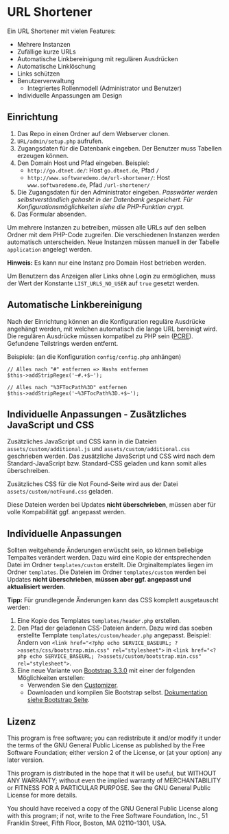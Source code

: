 URL Shortener
=============

Ein URL Shortener mit vielen Features:

- Mehrere Instanzen
- Zufällige kurze URLs
- Automatische Linkbereinigung mit regulären Ausdrücken
- Automatische Linklöschung
- Links schützen
- Benutzerverwaltung
	- Integriertes Rollenmodell (Administrator und Benutzer)
- Individuelle Anpassungen am Design

Einrichtung
-----------

1. Das Repo in einen Ordner auf dem Webserver clonen.
2. `URL/admin/setup.php` aufrufen.
3. Zugangsdaten für die Datenbank eingeben. Der Benutzer muss Tabellen erzeugen können.
4. Den Domain Host und Pfad eingeben. Beispiel:
	- `http://go.dtnet.de/`: Host `go.dtnet.de`, Pfad `/`
	- `http://www.softwaredemo.de/url-shortener/`: Host `www.softwaredemo.de`, Pfad `/url-shortener/`
5. Die Zugangsdaten für den Administrator eingeben. *Passwörter werden selbstverständlich gehasht in der Datenbank gespeichert. Für Konfigurationsmöglichkeiten siehe die PHP-Funktion crypt.*
6. Das Formular absenden.

Um mehrere Instanzen zu betreiben, müssen alle URLs auf den selben Ordner mit dem PHP-Code zugreifen. Die verschiedenen Instanzen werden automatisch unterscheiden. Neue Instanzen müssen manuell in der Tabelle `application` angelegt werden.

**Hinweis:** Es kann nur eine Instanz pro Domain Host betrieben werden.

Um Benutzern das Anzeigen aller Links ohne Login zu ermöglichen, muss der Wert der Konstante `LIST_URLS_NO_USER` auf `true` gesetzt werden.

Automatische Linkbereinigung
----------------------------

Nach der Einrichtung können an die Konfiguration reguläre Ausdrücke angehängt werden, mit welchen automatisch die lange URL bereinigt wird. Die regulären Ausdrücke müssen kompatibel zu PHP sein ([PCRE](http://php.net/manual/de/book.pcre.php)). Gefundene Teilstrings werden entfernt.

Beispiele: (an die Konfiguration `config/config.php` anhängen)

    // Alles nach "#" entfernen => Hashs entfernen
    $this->addStripRegex('~#.+$~');
    
    // Alles nach "%3FTocPath%3D" entfernen
    $this->addStripRegex('~%3FTocPath%3D.+$~');

Individuelle Anpassungen - Zusätzliches JavaScript und CSS
----------------------------------------------------------

Zusätzliches JavaScript und CSS kann in die Dateien `assets/custom/additional.js` und `assets/custom/additional.css` geschrieben werden. Das zusätzliche JavaScript und CSS wird nach dem Standard-JavaScript bzw. Standard-CSS geladen und kann somit alles überschreiben.

Zusätzliches CSS für die Not Found-Seite wird aus der Datei `assets/custom/notFound.css` geladen.

Diese Dateien werden bei Updates **nicht überschrieben**, müssen aber für volle Kompabilität ggf. angepasst werden.

Individuelle Anpassungen
------------------------

Sollten weitgehende Änderungen erwüscht sein, so können beliebige Tempaltes verändert werden. Dazu wird eine Kopie der entsprechenden Datei im Ordner `templates/custom` erstellt. Die Orginaltemplates liegen im Ordner `templates`. Die Dateien im Ordner `templates/custom` werden bei Updates **nicht überschrieben**, **müssen aber ggf. angepasst und aktualisiert werden**.

**Tipp:** Für grundlegende Änderungen kann das CSS komplett ausgetauscht werden:

1. Eine Kopie des Templates `templates/header.php` erstellen.
2. Den Pfad der geladenen CSS-Dateien ändern. Dazu wird das soeben erstellte Template `templates/custom/header.php` angepasst. Beispiel: Ändern von `<link href="<?php echo SERVICE_BASEURL; ?>assets/css/bootstrap.min.css" rel="stylesheet">` in `<link href="<?php echo SERVICE_BASEURL; ?>assets/custom/bootstrap.min.css" rel="stylesheet">`.
3. Eine neue Variante von [Bootstrap 3.3.0](http://getbootstrap.com/) mit einer der folgenden Möglichkeiten erstellen:
	- Verwenden Sie den [Customizer](http://getbootstrap.com/customize/).
	- Downloaden und kompilen Sie Bootstrap selbst. [Dokumentation siehe Bootstrap Seite](http://getbootstrap.com/getting-started/#grunt).

Lizenz
------

This program is free software; you can redistribute it and/or
modify it under the terms of the GNU General Public License
as published by the Free Software Foundation; either version 2
of the License, or (at your option) any later version.

This program is distributed in the hope that it will be useful,
but WITHOUT ANY WARRANTY; without even the implied warranty of
MERCHANTABILITY or FITNESS FOR A PARTICULAR PURPOSE.  See the
GNU General Public License for more details.

You should have received a copy of the GNU General Public License
along with this program; if not, write to the Free Software
Foundation, Inc., 51 Franklin Street, Fifth Floor, Boston, MA  02110-1301, USA.